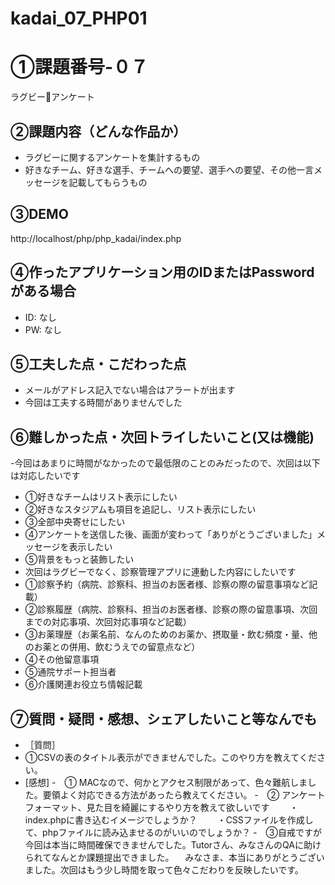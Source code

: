 # kadai_07_PHP01
# ①課題番号-０７
ラグビー🏉アンケート

## ②課題内容（どんな作品か）

- ラグビーに関するアンケートを集計するもの
- 好きなチーム、好きな選手、チームへの要望、選手への要望、その他一言メッセージを記載してもらうもの

## ③DEMO

http://localhost/php/php_kadai/index.php

## ④作ったアプリケーション用のIDまたはPasswordがある場合

- ID: なし
- PW: なし

## ⑤工夫した点・こだわった点

- メールがアドレス記入でない場合はアラートが出ます
- 今回は工夫する時間がありませんでした

## ⑥難しかった点・次回トライしたいこと(又は機能)

-今回はあまりに時間がなかったので最低限のことのみだったので、次回は以下は対応したいです
- ①好きなチームはリスト表示にしたい
- ②好きなスタジアムも項目を追記し、リスト表示にしたい
- ③全部中央寄せにしたい
- ④アンケートを送信した後、画面が変わって「ありがとうございました」メッセージを表示したい
- ⑤背景をもっと装飾したい
- 次回はラグビーでなく、診察管理アプリに連動した内容にしたいです
- ①診察予約（病院、診察科、担当のお医者様、診察の際の留意事項など記載）
- ②診察履歴（病院、診察科、担当のお医者様、診察の際の留意事項、次回までの対応事項、次回対応事項など記載）
- ③お薬理歴（お薬名前、なんのためのお薬か、摂取量・飲む頻度・量、他のお薬との併用、飲むうえでの留意点など）
- ④その他留意事項
- ⑤通院サポート担当者
- ⑥介護関連お役立ち情報記載

## ⑦質問・疑問・感想、シェアしたいこと等なんでも

- ［質問］
- ①CSVの表のタイトル表示ができませんでした。このやり方を教えてください。
- [感想]
-　① MACなので、何かとアクセス制限があって、色々難航しました。要領よく対応できる方法があったら教えてください。
-　② アンケートフォーマット、見た目を綺麗にするやり方を教えて欲しいです
  　　・index.phpに書き込むイメージでしょうか？
  　　・CSSファイルを作成して、phpファイルに読み込ませるのがいいのでしょうか？
-　③自戒ですが今回は本当に時間確保できませんでした。Tutorさん、みなさんのQAに助けられてなんとか課題提出できました。
  　みなさま、本当にありがとうございました。次回はもう少し時間を取って色々こだわりを反映したいです。


